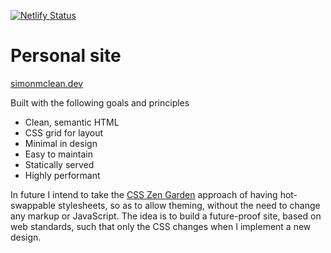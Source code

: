 [![Netlify Status](https://api.netlify.com/api/v1/badges/8d3258ca-5d53-42c8-9370-e0f6810d4fdc/deploy-status)](https://simonmclean.dev)
# Personal site

[simonmclean.dev](https://simonmclean.dev)

Built with the following goals and principles

- Clean, semantic HTML
- CSS grid for layout
- Minimal in design
- Easy to maintain
- Statically served
- Highly performant

In future I intend to take the [CSS Zen Garden](http://www.csszengarden.com/) approach of having hot-swappable stylesheets,
so as to allow theming, without the need to change any markup or JavaScript. The idea is to build a future-proof site, based on web standards,
such that only the CSS changes when I implement a new design.
